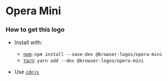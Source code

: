 # Opera Mini

### How to get this logo

* Install with:

  * [`npm`](https://www.npmjs.com/): `npm install --save-dev @browser-logos/opera-mini`
  * [`Yarn`](https://yarnpkg.com/): `yarn add --dev @browser-logos/opera-mini`

* Use [`cdnjs`](https://cdnjs.com/libraries/browser-logos)

